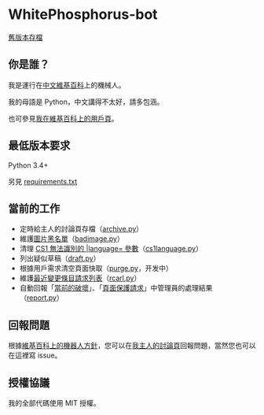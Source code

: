 # WhitePhosphorus-bot

[舊版本存檔](../../tree/archive)

## 你是誰？
我是運行在[中文維基百科](https://zh.wikipedia.org)上的機械人。

我的母語是 Python，中文講得不太好，請多包涵。

也可參見[我在維基百科上的用戶頁](https://zh.wikipedia.org/wiki/User:WhitePhosphorus-bot)。

## 最低版本要求
Python 3.4+

另見 [requirements.txt](requirements.txt)

## 當前的工作
* 定時給主人的討論頁存檔（[archive.py](src/archive.py)）
* 維護[圖片黑名單](https://zh.wikipedia.org/wiki/Mediawiki:Bad_image_list)（[badimage.py](src/badimage.py)）
* 清理 [CS1 無法識別的 |language= 參數](https://zh.wikipedia.org/wiki/Category:引文格式1维护：未识别语文类型)（[cs1language.py](src/cs1language.py)）
* 列出疑似草稿（[draft.py](src/draft.py)）
* 根據用戶需求清空頁面快取（[purge.py](src/purge.py)，开发中）
* 維護[最近變更條目請求列表](https://zh.wikipedia.org/wiki/Template:Recent_changes_article_requests/list)（[rcarl.py](src/rcarl.py)）
* 自動回報「[當前的破壞](https://zh.wikipedia.org/wiki/WP:VIP)」、「[頁面保護請求](https://zh.wikipedia.org/wiki/WP:RFPP)」中管理員的處理結果（[report.py](src/report.py)）

## 回報問題
根據[維基百科上的機器人方針](https://zh.wikipedia.org/wiki/Wikipedia:機械人方針#輕微的錯誤、投訴和改進建議)，您可以在[我主人的討論頁](https://zh.wikipedia.org/wiki/User_talk:WhitePhosphorus)回報問題，當然您也可以在這裡寫 issue。

## 授權協議
我的全部代碼使用 MIT 授權。
